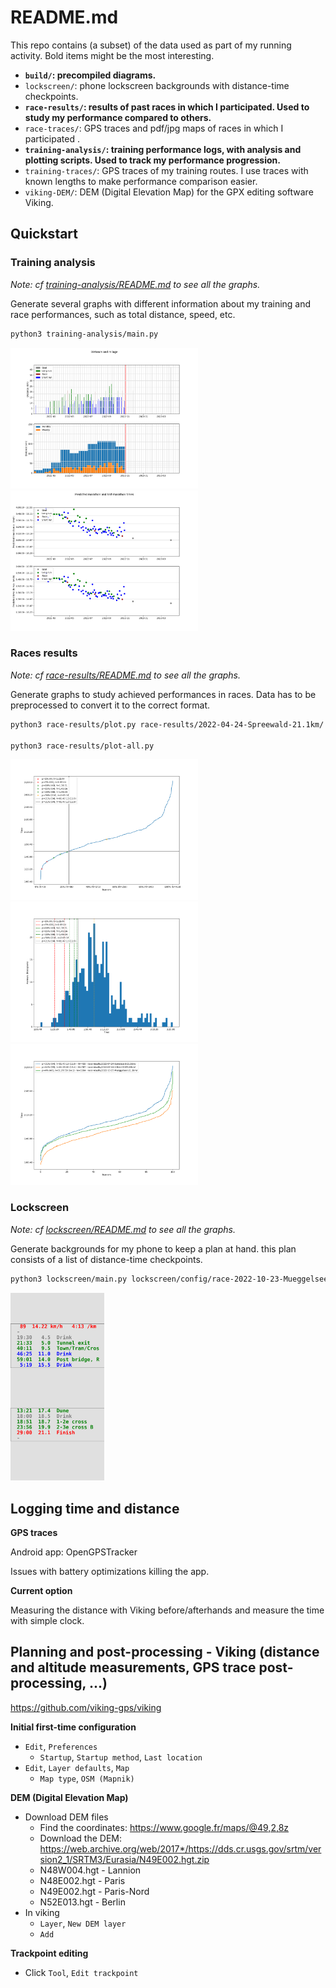 # README.md

This repo contains (a subset) of the data used as part of my running activity.
Bold items might be the most interesting.

* **`build/`: precompiled diagrams.**
* `lockscreen/`: phone lockscreen backgrounds with distance-time checkpoints.
* **`race-results/`: results of past races in which I participated.
    Used to study my performance compared to others.**
* `race-traces/`: GPS traces and pdf/jpg maps of races in which I participated .
* **`training-analysis/`: training performance logs, with analysis and plotting scripts.
        Used to track my performance progression.**
* `training-traces/`: GPS traces of my training routes.
    I use traces with known lengths to make performance comparison easier.
* `viking-DEM/`: DEM (Digital Elevation Map) for the GPX editing software Viking.

## Quickstart

### Training analysis

*Note: cf [training-analysis/README.md](training-analysis/README.md) to see all the graphs.*

Generate several graphs with different information about my training and race
performances, such as total distance, speed, etc.

```bash
python3 training-analysis/main.py
```

<img src="build/trainings-1-distance-and-milage.png" width="300px">
<img src="build/trainings-4-predict-time.png" width="300px">

### Races results

*Note: cf [race-results/README.md](race-results/README.md) to see all the graphs.*

Generate graphs to study achieved performances in races.
Data has to be preprocessed to convert it to the correct format.

```bash
python3 race-results/plot.py race-results/2022-04-24-Spreewald-21.1km/

python3 race-results/plot-all.py
```

<img src="build/race-results-2022-04-24-Spreewald-21.1km-Figure_1.png" width="300px">
<img src="build/race-results-2022-04-24-Spreewald-21.1km-Figure_2.png" width="300px">

<img src="build/race-results-all.png" width="300px">

### Lockscreen

*Note: cf [lockscreen/README.md](lockscreen/README.md) to see all the graphs.*

Generate backgrounds for my phone to keep a plan at hand.
this plan consists of a list of distance-time checkpoints.

```bash
python3 lockscreen/main.py lockscreen/config/race-2022-10-23-Mueggelsee.py
```

<img src="build/lockscreen-race-2022-10-23-Mueggelsee.png" width="150px">

## Logging time and distance

**GPS traces**

Android app: OpenGPSTracker

Issues with battery optimizations killing the app.

**Current option**

Measuring the distance with Viking before/afterhands and measure the time with
simple clock.

## Planning and post-processing - Viking (distance and altitude measurements, GPS trace post-processing, ...)

https://github.com/viking-gps/viking

**Initial first-time configuration**

* `Edit`, `Preferences`
    * `Startup`, `Startup method`, `Last location`
* `Edit`, `Layer defaults`, `Map`
    * `Map type`, `OSM (Mapnik)`

**DEM (Digital Elevation Map)**

* Download DEM files
    * Find the coordinates: https://www.google.fr/maps/@49,2,8z
    * Download the DEM: https://web.archive.org/web/2017*/https://dds.cr.usgs.gov/srtm/version2_1/SRTM3/Eurasia/N49E002.hgt.zip
    * N48W004.hgt - Lannion
    * N48E002.hgt - Paris
    * N49E002.hgt - Paris-Nord
    * N52E013.hgt - Berlin
* In viking
    * `Layer`, `New DEM layer`
    * `Add`

**Trackpoint editing**

* Click `Tool`, `Edit trackpoint`
